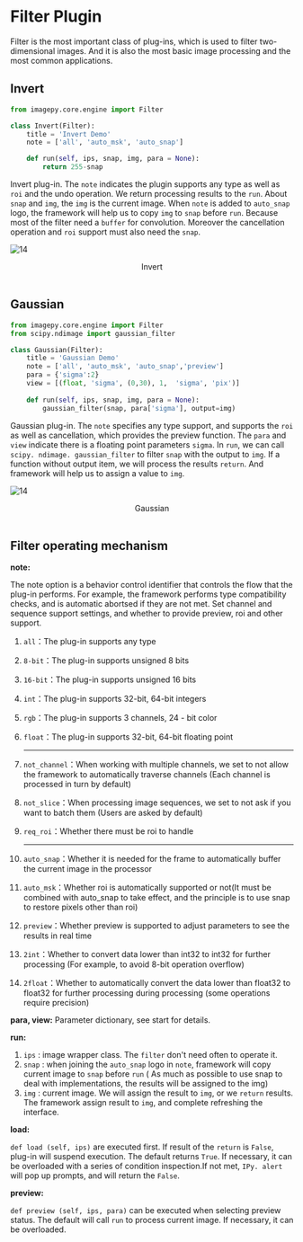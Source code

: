 # Filter Plugin

Filter is the most important class of plug-ins, which is used to filter two-dimensional images. And it is also the most basic image processing and the most common applications.



## Invert

```python
from imagepy.core.engine import Filter

class Invert(Filter):
    title = 'Invert Demo'
    note = ['all', 'auto_msk', 'auto_snap']

    def run(self, ips, snap, img, para = None): 
        return 255-snap
```

Invert plug-in. The ` note ` indicates the plugin supports any type as well as ` roi ` and the undo operation. We return processing results to the ` run `. About ` snap ` and ` img `, the ` img ` is the current image. When ` note ` is added to ` auto_snap ` logo,  the framework will help us to copy ` img ` to ` snap `  before ` run `. Because most of the filter need a ` buffer ` for convolution. Moreover the cancellation operation and ` roi ` support must also need the ` snap `.

![14](http://idoc.imagepy.org/demoplugin/13.png)

<div align=center>Invert</div><br>



## Gaussian

```python
from imagepy.core.engine import Filter
from scipy.ndimage import gaussian_filter

class Gaussian(Filter):
    title = 'Gaussian Demo'
    note = ['all', 'auto_msk', 'auto_snap','preview']
    para = {'sigma':2}
    view = [(float, 'sigma', (0,30), 1,  'sigma', 'pix')]
    
    def run(self, ips, snap, img, para = None):
        gaussian_filter(snap, para['sigma'], output=img)
```

Gaussian plug-in. The ` note ` specifies any type support, and supports the ` roi ` as well as cancellation, which provides the preview function. The ` para ` and ` view ` indicate there is a floating point parameters ` sigma `. In ` run `, we can call ` scipy. ndimage. gaussian_filter `  to filter ` snap ` with the output to ` img `. If a function without output item, we will process the results ` return `. And framework will help us to assign a value to ` img `.

![14](http://idoc.imagepy.org/demoplugin/14.png)

<div align=center>Gaussian</div><br>



## Filter operating mechanism

**note:** 

The note option is a behavior control identifier that controls the flow that the plug-in performs. For example, the framework performs type compatibility checks, and is automatic abortsed if they are not met. Set channel and sequence support settings, and whether to provide preview, roi and other support.

1. `all`：The plug-in supports any type

2. `8-bit`：The plug-in supports unsigned 8 bits

3. `16-bit`：The plug-in supports unsigned 16 bits

4. `int`：The plug-in supports 32-bit, 64-bit integers

5. `rgb`：The plug-in supports 3 channels, 24 - bit color

6. `float`：The plug-in supports 32-bit, 64-bit floating point

   ------

7. `not_channel`：When working with multiple channels, we set to not allow the framework to automatically traverse channels (Each channel is processed in turn by default)

8. `not_slice`：When processing image sequences, we set to not ask if you want to batch them (Users are asked by default)

9. `req_roi`：Whether there must be roi to handle

   ---

10. `auto_snap`：Whether it is needed for the frame to automatically buffer the current image in the processor

11. `auto_msk`：Whether roi is automatically supported or not(It must be combined with auto_snap to take effect, and the principle is to use snap to restore pixels other than roi)

12. `preview`：Whether preview is supported to adjust parameters to see the results in real time

13. `2int`：Whether to convert data lower than int32 to int32 for further processing (For example, to avoid 8-bit operation overflow)

14. `2float`：Whether to automatically convert the data lower than float32 to float32 for further processing during processing (some operations require precision)

**para, view:** Parameter dictionary, see start for details.

**run:** 

1. ` ips ` : image wrapper class.  The ` filter ` don't need often to operate it.
2. ` snap ` : when joining the ` auto_snap ` logo  in ` note `,  framework will copy current image to ` snap ` before ` run ` ( As much as possible to use snap to deal with implementations, the results will be assigned to the img)
3. ` img ` : current image. We will  assign the result to ` img `, or we ` return ` results. The framework assign  result  to ` img `, and complete refreshing the interface.

**load:** 

` def load (self, ips) ` are executed first. If result of the ` return ` is ` False `, plug-in will suspend execution. The default returns ` True `. If necessary, it can be overloaded with a series of condition inspection.If not met, ` IPy. alert ` will pop up prompts, and will return the ` False `.

**preview:**

` def preview (self, ips, para) ` can be executed when selecting preview status. The default will call ` run ` to process current image. If necessary, it can be overloaded.